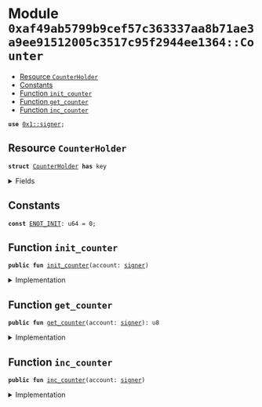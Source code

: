
<a name="0xaf49ab5799b9cef57c363337aa8b71ae3a9ee91512005c3517c95f2944ee1364_Counter"></a>

# Module `0xaf49ab5799b9cef57c363337aa8b71ae3a9ee91512005c3517c95f2944ee1364::Counter`



-  [Resource `CounterHolder`](#0xaf49ab5799b9cef57c363337aa8b71ae3a9ee91512005c3517c95f2944ee1364_Counter_CounterHolder)
-  [Constants](#@Constants_0)
-  [Function `init_counter`](#0xaf49ab5799b9cef57c363337aa8b71ae3a9ee91512005c3517c95f2944ee1364_Counter_init_counter)
-  [Function `get_counter`](#0xaf49ab5799b9cef57c363337aa8b71ae3a9ee91512005c3517c95f2944ee1364_Counter_get_counter)
-  [Function `inc_counter`](#0xaf49ab5799b9cef57c363337aa8b71ae3a9ee91512005c3517c95f2944ee1364_Counter_inc_counter)


<pre><code><b>use</b> <a href="">0x1::signer</a>;
</code></pre>



<a name="0xaf49ab5799b9cef57c363337aa8b71ae3a9ee91512005c3517c95f2944ee1364_Counter_CounterHolder"></a>

## Resource `CounterHolder`



<pre><code><b>struct</b> <a href="Counter.md#0xaf49ab5799b9cef57c363337aa8b71ae3a9ee91512005c3517c95f2944ee1364_Counter_CounterHolder">CounterHolder</a> <b>has</b> key
</code></pre>



<details>
<summary>Fields</summary>


<dl>
<dt>
<code>counter: u8</code>
</dt>
<dd>

</dd>
</dl>


</details>

<a name="@Constants_0"></a>

## Constants


<a name="0xaf49ab5799b9cef57c363337aa8b71ae3a9ee91512005c3517c95f2944ee1364_Counter_ENOT_INIT"></a>



<pre><code><b>const</b> <a href="Counter.md#0xaf49ab5799b9cef57c363337aa8b71ae3a9ee91512005c3517c95f2944ee1364_Counter_ENOT_INIT">ENOT_INIT</a>: u64 = 0;
</code></pre>



<a name="0xaf49ab5799b9cef57c363337aa8b71ae3a9ee91512005c3517c95f2944ee1364_Counter_init_counter"></a>

## Function `init_counter`



<pre><code><b>public</b> <b>fun</b> <a href="Counter.md#0xaf49ab5799b9cef57c363337aa8b71ae3a9ee91512005c3517c95f2944ee1364_Counter_init_counter">init_counter</a>(account: <a href="">signer</a>)
</code></pre>



<details>
<summary>Implementation</summary>


<pre><code><b>public</b> entry <b>fun</b> <a href="Counter.md#0xaf49ab5799b9cef57c363337aa8b71ae3a9ee91512005c3517c95f2944ee1364_Counter_init_counter">init_counter</a>(account: <a href="">signer</a>)
<b>acquires</b> <a href="Counter.md#0xaf49ab5799b9cef57c363337aa8b71ae3a9ee91512005c3517c95f2944ee1364_Counter_CounterHolder">CounterHolder</a> {
    <b>let</b> counter: u8 = 0;
    <b>let</b> account_addr = <a href="_address_of">signer::address_of</a>(&account);
    <b>if</b> (!<b>exists</b>&lt;<a href="Counter.md#0xaf49ab5799b9cef57c363337aa8b71ae3a9ee91512005c3517c95f2944ee1364_Counter_CounterHolder">CounterHolder</a>&gt;(account_addr)) {
        <b>move_to</b>(&account, <a href="Counter.md#0xaf49ab5799b9cef57c363337aa8b71ae3a9ee91512005c3517c95f2944ee1364_Counter_CounterHolder">CounterHolder</a> {
            counter,
        })
    } <b>else</b> {
        <b>let</b> old_counter_holder = <b>borrow_global_mut</b>&lt;<a href="Counter.md#0xaf49ab5799b9cef57c363337aa8b71ae3a9ee91512005c3517c95f2944ee1364_Counter_CounterHolder">CounterHolder</a>&gt;(account_addr);
        old_counter_holder.counter = 0;
    }
}
</code></pre>



</details>

<a name="0xaf49ab5799b9cef57c363337aa8b71ae3a9ee91512005c3517c95f2944ee1364_Counter_get_counter"></a>

## Function `get_counter`



<pre><code><b>public</b> <b>fun</b> <a href="Counter.md#0xaf49ab5799b9cef57c363337aa8b71ae3a9ee91512005c3517c95f2944ee1364_Counter_get_counter">get_counter</a>(account: <a href="">signer</a>): u8
</code></pre>



<details>
<summary>Implementation</summary>


<pre><code><b>public</b> <b>fun</b> <a href="Counter.md#0xaf49ab5799b9cef57c363337aa8b71ae3a9ee91512005c3517c95f2944ee1364_Counter_get_counter">get_counter</a>(account: <a href="">signer</a>): u8 <b>acquires</b> <a href="Counter.md#0xaf49ab5799b9cef57c363337aa8b71ae3a9ee91512005c3517c95f2944ee1364_Counter_CounterHolder">CounterHolder</a> {
    <b>let</b> account_addr = <a href="_address_of">signer::address_of</a>(&account);
    <b>let</b> counter = <b>borrow_global_mut</b>&lt;<a href="Counter.md#0xaf49ab5799b9cef57c363337aa8b71ae3a9ee91512005c3517c95f2944ee1364_Counter_CounterHolder">CounterHolder</a>&gt;(account_addr);
    counter.counter
}
</code></pre>



</details>

<a name="0xaf49ab5799b9cef57c363337aa8b71ae3a9ee91512005c3517c95f2944ee1364_Counter_inc_counter"></a>

## Function `inc_counter`



<pre><code><b>public</b> <b>fun</b> <a href="Counter.md#0xaf49ab5799b9cef57c363337aa8b71ae3a9ee91512005c3517c95f2944ee1364_Counter_inc_counter">inc_counter</a>(account: <a href="">signer</a>)
</code></pre>



<details>
<summary>Implementation</summary>


<pre><code><b>public</b> entry <b>fun</b> <a href="Counter.md#0xaf49ab5799b9cef57c363337aa8b71ae3a9ee91512005c3517c95f2944ee1364_Counter_inc_counter">inc_counter</a>(account: <a href="">signer</a>)
<b>acquires</b> <a href="Counter.md#0xaf49ab5799b9cef57c363337aa8b71ae3a9ee91512005c3517c95f2944ee1364_Counter_CounterHolder">CounterHolder</a> {
    <b>let</b> account_addr = <a href="_address_of">signer::address_of</a>(&account);
    <b>let</b> counter = <b>borrow_global_mut</b>&lt;<a href="Counter.md#0xaf49ab5799b9cef57c363337aa8b71ae3a9ee91512005c3517c95f2944ee1364_Counter_CounterHolder">CounterHolder</a>&gt;(account_addr);
    counter.counter = counter.counter + 1
}
</code></pre>



</details>
